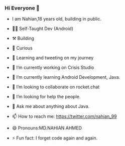### Hi Everyone 👋

- I am Nahian,18 years old, building in public.
- 👨‍💻 Self-Taught Dev (Android)
- ⚒️ Building
- 🤔 Curious
-  Learning and tweeting on my journey

- 🔭 I’m currently working on Crisis Studio
- 🌱 I’m currently learning Android Development, Java.
- 👯 I’m looking to collaborate on rocket.chat
- 🤔 I’m looking for help the people.
- 💬 Ask me about anything about Java.
- 📫 How to reach me: https://twitter.com/nahian_99
- 😄 Pronouns:MD.NAHIAN AHMED
- ⚡ Fun fact: I forget code again and again.


